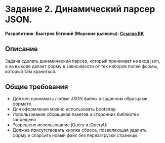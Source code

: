 # Задание 2. Динамический парсер JSON.

#### Разработчик: Быстров Евгений (Морские дьяволы): [Ссылка ВК](https://vk.com/bystroveugene)

## **Описание**
Задача сделать динамический парсер, который принимает на вход json, а на выходе делает форму в зависимости от тех наборов полей формы, который там храниться. 

## **Общие требования**

- Должен принимать любые JSON файлы в заданном образцами формате.
- Для оформления можно использовать bootstrap
- Использование сборщиков пакетов и сторонних библиотек запрещено
- Разрешено использование jQuery и jQueryUI
- Должна присутствовать кнопка сброса, позволяющая удалить форму и спарсить новый файл без перезагрузки страницы